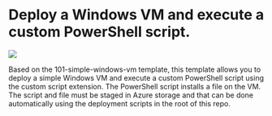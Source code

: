 # Deploy a Windows VM and execute a custom PowerShell script.

<a href="https://portal.azure.com/#create/Microsoft.Template/uri/https://raw.githubusercontent.com/ReplyQuickStart/AzureVM-SQL/master/azuredeploy.json" target="_blank">
    <img src="https://azuredeploy.net/deploybutton.png"/>
</a>



Based on the 101-simple-windows-vm template, this template allows you to deploy a simple Windows VM and execute a custom PowerShell script using the custom script extension. The PowerShell script installs a file on the VM.  The script and file must be staged in Azure storage and that can be done automatically using the deployment scripts in the root of this repo.


